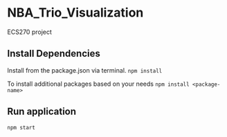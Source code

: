 # NBA_Trio_Visualization
ECS270 project


## Install Dependencies
Install from the package.json via terminal.
`npm install`

To install additional packages based on your needs
`npm install <package-name>`

## Run application 
`npm start`
